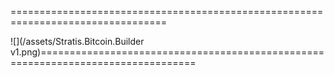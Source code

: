 =================================================================================

![](/assets/Stratis.Bitcoin.Builder v1.png)=================================================================================


